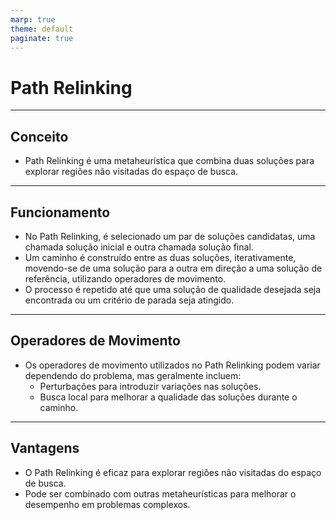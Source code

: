 ```yaml
---
marp: true
theme: default
paginate: true
---
```


# Path Relinking

---

## Conceito

- Path Relinking é uma metaheurística que combina duas soluções para explorar regiões não visitadas do espaço de busca.

---

## Funcionamento

- No Path Relinking, é selecionado um par de soluções candidatas, uma chamada solução inicial e outra chamada solução final.
- Um caminho é construído entre as duas soluções, iterativamente, movendo-se de uma solução para a outra em direção a uma solução de referência, utilizando operadores de movimento.
- O processo é repetido até que uma solução de qualidade desejada seja encontrada ou um critério de parada seja atingido.

---

## Operadores de Movimento

- Os operadores de movimento utilizados no Path Relinking podem variar dependendo do problema, mas geralmente incluem:
  - Perturbações para introduzir variações nas soluções.
  - Busca local para melhorar a qualidade das soluções durante o caminho.

---

## Vantagens

- O Path Relinking é eficaz para explorar regiões não visitadas do espaço de busca.
- Pode ser combinado com outras metaheurísticas para melhorar o desempenho em problemas complexos.

